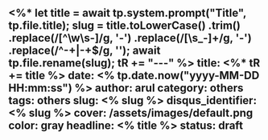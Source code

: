 <%*
  let title = await tp.system.prompt("Title", tp.file.title);
  slug = title.toLowerCase()
    .trim()
    .replace(/[^\w\s-]/g, '-')
    .replace(/[\s_-]+/g, '-')
    .replace(/^-+|-+$/g, '');
  await tp.file.rename(slug);
  tR += "---"
%>
title: <%* tR += title %>
date: <% tp.date.now("yyyy-MM-DD HH:mm:ss") %>
author: arul
category: others
tags: others
slug: <% slug %>
disqus_identifier: <% slug %>
cover: /assets/images/default.png
color: gray
headline: <% title %>
status: draft
---
